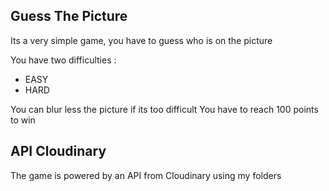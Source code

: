 ## Guess The Picture

Its a very simple game, you have to guess who is on the picture

You have two difficulties :

- EASY
- HARD

You can blur less the picture if its too difficult
You have to reach 100 points to win

## API Cloudinary

The game is powered by an API from Cloudinary using my folders
